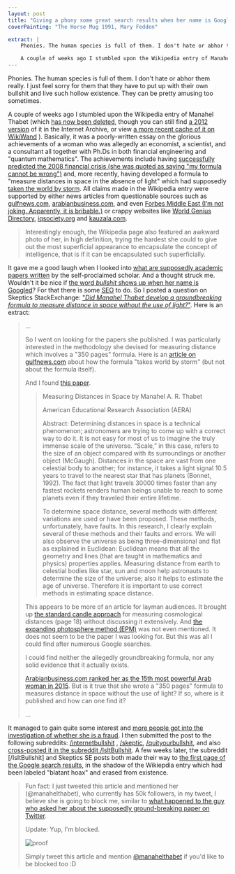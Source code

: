 ```yaml
---
layout: post
title: "Giving a phony some great search results when her name is Googled"
coverPainting: "The Horse Mug 1991, Mary Fedden"

extract: |
    Phonies. The human species is full of them. I don't hate or abhor them really. I just feel sorry for them that they have to put up with their own bullshit and live such hollow existence. They can be pretty amusing too sometimes.

    A couple of weeks ago I stumbled upon the Wikipedia entry of Manahel Thabet (which [has now been deleted](https://en.wikipedia.org/wiki/Manahel_Thabet), though you can still find [a 2012 version](http://web.archive.org/web/20120725094602/http://en.wikipedia.org/wiki/Manahel_Thabet) of it in the Internet Archive, or view [a more recent cache of it on WikiWand](http://www.wikiwand.com/en/Manahel_Thabet) ). Basically, it was a poorly-written essay on the glorious achievements of a woman who was allegedly an economist, a scientist, and a consultant all together with Ph.Ds in both financial engineering and "quantum mathematics". The achievements include having [successfully predicted the 2008 financial crisis (she was quoted as saying "my formula cannot be wrong")](http://www.forbesmiddleeast.com/en/news/read/article/magic-numbers/articleid/465) and, more recently, having developed a formula to "measure distances in space in the absence of light" which had supposedly [taken the world by storm](http://gulfnews.com/news/uae/general/dubai-woman-s-space-formula-takes-world-by-storm-1.1024095). All claims made in the Wikipedia entry were supported by either news articles from questionable sources such as [gulfnews.com](http://gulfnews.com/news/uae/general/dubai-woman-s-space-formula-takes-world-by-storm-1.1024095), [arabianbusiness.com](http://www.arabianbusiness.com/women-power100-2015-15-manahel-thabet-583711.html), and even [Forbes Middle East (I’m not joking. Apparently, it is bribable.)](http://www.forbesmiddleeast.com/en/news/read/article/magic-numbers/articleid/465) or crappy websites like [World Genius Directory](http://www.psiq.org/world_genius_directory_awards/goty2013manahelthabet.pdf), [iqsociety.org](www.iqsociety.org/win-people/manahel-thabet/) and [kauzala.com](http://www.kauzala.com/index.php?m=kauzala&s=leadership&p=dr-manahel-thabet).
---
```


Phonies. The human species is full of them. I don't hate or abhor them really. I just feel sorry for them that they have to put up with their own bullshit and live such hollow existence. They can be pretty amusing too sometimes.

A couple of weeks ago I stumbled upon the Wikipedia entry of Manahel Thabet (which [has now been deleted](https://en.wikipedia.org/wiki/Manahel_Thabet), though you can still find [a 2012 version](http://web.archive.org/web/20120725094602/http://en.wikipedia.org/wiki/Manahel_Thabet) of it in the Internet Archive, or view [a more recent cache of it on WikiWand](http://www.wikiwand.com/en/Manahel_Thabet) ). Basically, it was a poorly-written essay on the glorious achievements of a woman who was allegedly an economist, a scientist, and a consultant all together with Ph.Ds in both financial engineering and "quantum mathematics". The achievements include having [successfully predicted the 2008 financial crisis (she was quoted as saying "my formula cannot be wrong")](http://www.forbesmiddleeast.com/en/news/read/article/magic-numbers/articleid/465) and, more recently, having developed a formula to "measure distances in space in the absence of light" which had supposedly [taken the world by storm](http://gulfnews.com/news/uae/general/dubai-woman-s-space-formula-takes-world-by-storm-1.1024095). All claims made in the Wikipedia entry were supported by either news articles from questionable sources such as [gulfnews.com](http://gulfnews.com/news/uae/general/dubai-woman-s-space-formula-takes-world-by-storm-1.1024095), [arabianbusiness.com](http://www.arabianbusiness.com/women-power100-2015-15-manahel-thabet-583711.html), and even [Forbes Middle East (I’m not joking. Apparently, it is bribable.)](http://www.forbesmiddleeast.com/en/news/read/article/magic-numbers/articleid/465) or crappy websites like [World Genius Directory](http://www.psiq.org/world_genius_directory_awards/goty2013manahelthabet.pdf), [iqsociety.org](www.iqsociety.org/win-people/manahel-thabet/) and [kauzala.com](http://www.kauzala.com/index.php?m=kauzala&s=leadership&p=dr-manahel-thabet).

>Interestingly enough, the Wikipedia page also featured an awkward photo of her, in high definition, trying the hardest she could to give out the most superficial appearance to encapsulate the concept of intelligence, that is if it can be encapsulated such superficially.

It gave me a good laugh when I looked into [what are supposedly academic papers written](http://papers.ssrn.com/sol3/cf_dev/AbsByAuth.cfm?per_id=1951914) by the self-proclaimed scholar. And a thought struck me. Wouldn't it be nice if [the word *bullshit* shows up when her name is Googled](https://www.google.com.sg/#q=Manahel+Thabet)? For that there is some [SEO](https://en.wikipedia.org/wiki/Search_engine_optimization) to do. So I posted a question on Skeptics StackExchange: ["*Did Manahel Thabet develop a groundbreaking formula to measure distance in space without the use of light?*"](http://skeptics.stackexchange.com/q/27566). Here is an extract:

>...
>
> So I went on looking for the papers she published. I was particularly interested in the methodology she devised for measuring distance which involves a "350 pages" formula. Here is an [article on gulfnews.com][4] about how the formula "takes world by storm" (but not about the formula itself).
>
> And I found [this paper][5].
>
> > Measuring Distances in Space by Manahel A. R. Thabet
> >
> > American Educational Research Association (AERA)
> >
> > Abstract:       Determining distances in space is a technical
> > phenomenon; astronomers are trying to come up with a correct way to do
> > it. It is not easy for most of us to imagine the truly immense scale
> > of the universe. “Scale,” in this case, refers to the size of an
> > object compared with its surroundings or another object (McGaugh).
> > Distances in the space are vast from one celestial body to another;
> > for instance, it takes a light signal 10.5 years to travel to the
> > nearest star that has planets (Bonnet, 1992). The fact that light
> > travels 30000 times faster than any fastest rockets renders human
> > beings unable to reach to some planets even if they traveled their
> > entire lifetime.
> >
> > To determine space distance, several methods with different variations
> > are used or have been proposed. These methods, unfortunately, have
> > faults. In this research, I clearly explain several of these methods
> > and their faults and errors. We will also observe the universe as
> > being three-dimensional and flat as explained in Euclidean: Euclidean
> > means that all the geometry and lines (that are taught in mathematics
> > and physics) properties applies. Measuring distance from earth to
> > celestial bodies like star, sun and moon help astronauts to determine
> > the size of the universe; also it helps to estimate the age of
> > universe. Therefore it is important to use correct methods in
> > estimating space distance.
>
> This appears to be more of an article for layman audiences. It brought up [the standard candle approach][6] for measuring cosmological distances (page 18) without discussing it extensively. And [the expanding photosphere method (EPM)][7] was not even mentioned. It does not seem to be the paper I was looking for. But this was all I could find after numerous Google searches.
>
> I could find neither the allegedly groundbreaking formula, nor any solid evidence that it actually exists.
>
>
> [Arabianbusiness.com ranked her as the 15th most powerful Arab woman in 2015][8]. But is it true that she wrote a "350 pages" formula to measures distance in space without the use of light? If so, where is it published and how can one find it?
>
>...

It managed to gain quite some interest and [more people got into the investigation of whether she is a fraud](http://skeptics.stackexchange.com/a/27599). I then submitted the post to the following subreddits: [/internetbullshit](https://www.reddit.com/r/internetbullshit/comments/34yjvh/manahel_thabet_a_phd_in_quantum_mathematics_and_a/) , [/skeptic](https://www.reddit.com/r/skeptic/comments/34xtk3/manahel_thabet_a_phd_in_quantum_mathematics_and_a/), [/quityourbullshit](https://www.reddit.com/r/quityourbullshit/comments/34rldx/manahel_thabet_a_phd_in_quantum_mathematics_and_a/), and also [cross-posted it in the subreddit /IsItBullshit](https://www.reddit.com/r/IsItBullshit/comments/34xusr/isitbullshit_manahel_thabet_a_phd_in_quantum/). A few weeks later, the subreddit \[/IsItBullshit\] and Skeptics SE posts both made their way to [the first page of the Google search results](https://www.google.com.sg/#q=Manahel+Thabet), in the shadow of the Wikiepdia entry which had been labeled "blatant hoax" and erased from existence.

> Fun fact: I just tweeted this article and mentioned her (@manahelthabet), who currently has 50k followers, in my tweet, I believe she is going to block me, similar to [what happened to the guy who asked her about the supposedly ground-breaking paper on Twitter](http://skeptics.stackexchange.com/questions/27566/did-manahel-thabet-develop-a-groundbreaking-formula-to-measure-distance-in-space#comment102663_27566).
>
>Update: Yup, I'm blocked.
>
> ![proof](/assets/img/blocked.jpg)
>
>Simply tweet this article and mention [@manahelthabet](https://twitter.com/manahelthabet) if you'd like to be blocked too :D


  [1]: http://en.wikipedia.org/wiki/Manahel_Thabet
  [2]: https://twitter.com/manahelthabet
  [3]: http://en.wikipedia.org/wiki/Quantum_group
  [4]: http://gulfnews.com/news/uae/general/dubai-woman-s-space-formula-takes-world-by-storm-1.1024095
  [5]: http://ssrn.com/abstract=2355164
  [6]: http://hyperphysics.phy-astr.gsu.edu/hbase/astro/stdcand.html
  [7]: http://adsabs.harvard.edu/abs/2011AAS...21733721E
  [8]: http://www.arabianbusiness.com/the-100-most-powerful-arab-women-2015-583884.html
  [9]: https://ae.linkedin.com/pub/dr-manahel-thabet/15/ab9/a4a
